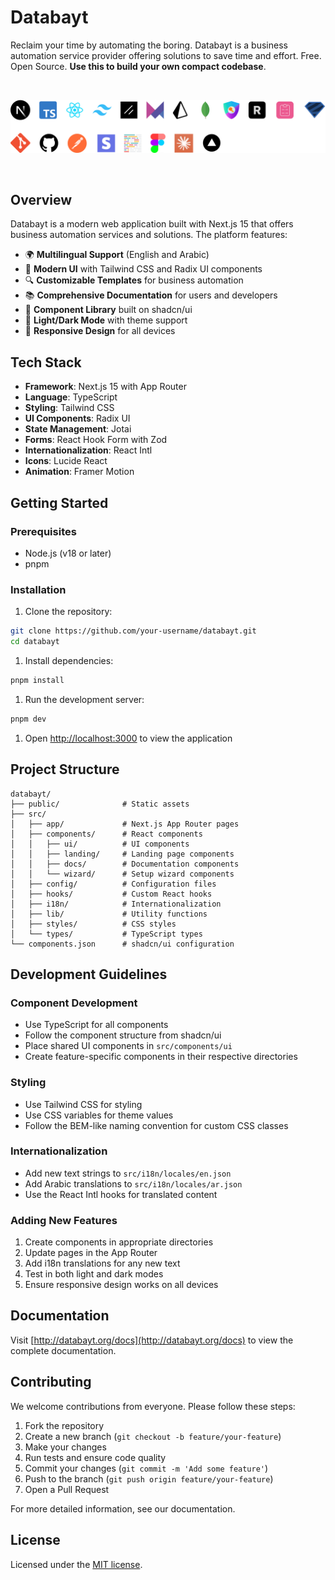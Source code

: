 # Databayt

Reclaim your time by automating the boring. Databayt is a business automation service provider offering solutions to save time and effort. Free. Open Source. **Use this to build your own compact codebase**.

<br>

![hero](public/readme/stack.png)

<br>

## Overview

Databayt is a modern web application built with Next.js 15 that offers business automation services and solutions. The platform features:

- 🌍 **Multilingual Support** (English and Arabic)
- 🎨 **Modern UI** with Tailwind CSS and Radix UI components
- 🔍 **Customizable Templates** for business automation
- 📚 **Comprehensive Documentation** for users and developers
- 🧩 **Component Library** built on shadcn/ui
- 🔄 **Light/Dark Mode** with theme support
- 📱 **Responsive Design** for all devices

## Tech Stack

- **Framework**: Next.js 15 with App Router
- **Language**: TypeScript
- **Styling**: Tailwind CSS
- **UI Components**: Radix UI
- **State Management**: Jotai
- **Forms**: React Hook Form with Zod
- **Internationalization**: React Intl
- **Icons**: Lucide React
- **Animation**: Framer Motion

## Getting Started

### Prerequisites

- Node.js (v18 or later)
- pnpm

### Installation

1. Clone the repository:

```bash
git clone https://github.com/your-username/databayt.git
cd databayt
```

1. Install dependencies:

```bash
pnpm install
```

1. Run the development server:

```bash
pnpm dev
```

1. Open [http://localhost:3000](http://localhost:3000) to view the application

## Project Structure

```text
databayt/
├── public/              # Static assets
├── src/
│   ├── app/             # Next.js App Router pages
│   ├── components/      # React components
│   │   ├── ui/          # UI components
│   │   ├── landing/     # Landing page components
│   │   ├── docs/        # Documentation components
│   │   └── wizard/      # Setup wizard components
│   ├── config/          # Configuration files
│   ├── hooks/           # Custom React hooks
│   ├── i18n/            # Internationalization
│   ├── lib/             # Utility functions
│   ├── styles/          # CSS styles
│   └── types/           # TypeScript types
└── components.json      # shadcn/ui configuration
```

## Development Guidelines

### Component Development

- Use TypeScript for all components
- Follow the component structure from shadcn/ui
- Place shared UI components in `src/components/ui`
- Create feature-specific components in their respective directories

### Styling

- Use Tailwind CSS for styling
- Use CSS variables for theme values
- Follow the BEM-like naming convention for custom CSS classes

### Internationalization

- Add new text strings to `src/i18n/locales/en.json`
- Add Arabic translations to `src/i18n/locales/ar.json`
- Use the React Intl hooks for translated content

### Adding New Features

1. Create components in appropriate directories
2. Update pages in the App Router
3. Add i18n translations for any new text
4. Test in both light and dark modes
5. Ensure responsive design works on all devices

## Documentation

Visit [http://databayt.org/docs](http://databayt.org/docs) to view the complete documentation.

## Contributing

We welcome contributions from everyone. Please follow these steps:

1. Fork the repository
2. Create a new branch (`git checkout -b feature/your-feature`)
3. Make your changes
4. Run tests and ensure code quality
5. Commit your changes (`git commit -m 'Add some feature'`)
6. Push to the branch (`git push origin feature/your-feature`)
7. Open a Pull Request

For more detailed information, see our documentation.

## License

Licensed under the [MIT license](https://github.com/shadcn/ui/blob/main/LICENSE.md).
